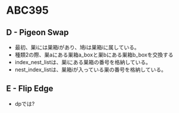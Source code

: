 # ABC395

## D - Pigeon Swap
- 最初、巣iには巣箱iがあり、鳩iは巣箱iに属している。
- 種類2の際、巣aにある巣箱a_boxと巣bにある巣箱b_boxを交換する
- index_nest_listは、巣iにある巣箱の番号を格納している。
- nest_index_listは、巣箱iが入っている巣の番号を格納している。

## E - Flip Edge
- dpでは?